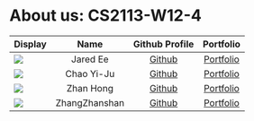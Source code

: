 # About us: CS2113-W12-4

| Display                                                         |     Name      |               Github Profile                |                Portfolio                 |
|-----------------------------------------------------------------|:-------------:|:-------------------------------------------:|:----------------------------------------:|
| ![](https://avatars.githubusercontent.com/u/88608796?s=400&v=4) |   Jared Ee    |    [Github](https://github.com/jared-ee)    |      [Portfolio](team/jared-ee.md)       |
| ![](https://via.placeholder.com/100.png?text=Photo)             |  Chao Yi-Ju   |    [Github](https://github.com/chao2048)    |      [Portfolio](team/chao2048.md)       |
| ![](https://avatars.githubusercontent.com/u/65936691?v=4)       |   Zhan Hong   | [Github](https://github.com/choongzhanhong) |   [Portfolio](team/choongzhanhong.md)    |
| ![](https://avatars.githubusercontent.com/u/89850821)           | ZhangZhanshan | [Github](https://github.com/zzs-RedCocoon)  |    [Portfolio](team/ZhangZhanshan.md)    |

